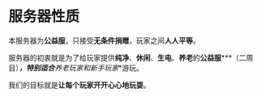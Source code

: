 # 服务器性质  

本服务器为**公益服**，只接受**无条件捐赠**，玩家之间**人人平等**。  

服务器的初衷就是为了给玩家提供**纯净**、**休闲**、**生电**、**养老**的**公益服*****（二周目）***，特别适合**养老玩家和新手玩家**游玩。   

我们的目标就是**让每个玩家开开心心地玩耍**。